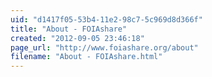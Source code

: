 ```yaml
---
uid: "d1417f05-53b4-11e2-98c7-5c969d8d366f"
title: "About - FOIAshare"
created: "2012-09-05 23:46:18"
page_url: "http://www.foiashare.org/about"
filename: "About - FOIAshare.html"
---
```


